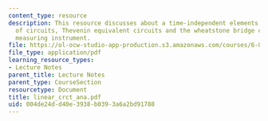 ```yaml
---
content_type: resource
description: This resource discusses about a time-independent elements, the i-v characteristics
  of circuits, Thevenin equivalent circuits and the wheatstone bridge circuit as a
  measuring instrument.
file: https://ol-ocw-studio-app-production.s3.amazonaws.com/courses/6-071j-introduction-to-electronics-signals-and-measurement-spring-2006/004de24dd40e3938b0393a6a2bd91788_linear_crct_ana.pdf
file_type: application/pdf
learning_resource_types:
- Lecture Notes
parent_title: Lecture Notes
parent_type: CourseSection
resourcetype: Document
title: linear_crct_ana.pdf
uid: 004de24d-d40e-3938-b039-3a6a2bd91788
---
```

